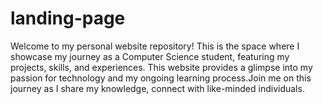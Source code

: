 # landing-page
Welcome to my personal website repository! This is the space where I showcase my journey as a Computer Science student, featuring my projects, skills, and experiences. This website provides a glimpse into my passion for technology and my ongoing learning process.Join me on this journey as I share my knowledge, connect with like-minded individuals.

